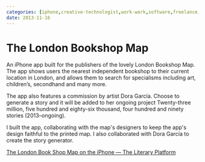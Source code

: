 ```yaml
---
categories: [iphone,creative-technologist,work-work,software,freelance,art,artistic-collaborator,language]
date: 2013-11-16
---
```


# The London Bookshop Map

An iPhone app built for the publishers of the lovely London Bookshop Map. The app shows users the nearest independent bookshop to their current location in London, and allows them to search for specialisms including art, children’s, secondhand and many more.

The app also features a commission by artist Dora García. Choose to generate a story and it will be added to her ongoing project Twenty-three million, five hundred and eighty-six thousand, four hundred and ninety stories (2013–ongoing).

I built the app, collaborating with the map's designers to keep the app's design faithful to the printed map. I also collaborated with Dora García to create the story generator.

[The London Book Shop Map on the iPhone — The Literary Platform](https://theliteraryplatform.com/news/2013/12/the-london-book-shop-map-on-the-iphone/)
